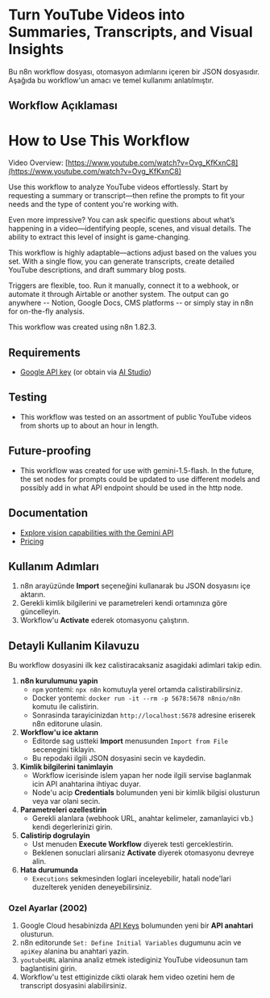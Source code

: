 # Turn YouTube Videos into Summaries, Transcripts, and Visual Insights

Bu n8n workflow dosyası, otomasyon adımlarını içeren bir JSON dosyasıdır.
Aşağıda bu workflow'un amacı ve temel kullanımı anlatılmıştır.

## Workflow Açıklaması
# How to Use This Workflow

Video Overview: [https://www.youtube.com/watch?v=Ovg_KfKxnC8](https://www.youtube.com/watch?v=Ovg_KfKxnC8)

Use this workflow to analyze YouTube videos effortlessly. Start by requesting a summary or transcript—then refine the prompts to fit your needs and the type of content you're working with.

Even more impressive? You can ask specific questions about what’s happening in a video—identifying people, scenes, and visual details. The ability to extract this level of insight is game-changing.

This workflow is highly adaptable—actions adjust based on the values you set. With a single flow, you can generate transcripts, create detailed YouTube descriptions, and draft summary blog posts.

Triggers are flexible, too. Run it manually, connect it to a webhook, or automate it through Airtable or another system. The output can go anywhere -- Notion, Google Docs, CMS platforms -- or simply stay in n8n for on-the-fly analysis.

This workflow was created using n8n 1.82.3.

## Requirements
* [Google API key](https://console.developers.google.com/) (or obtain via [AI Studio](https://aistudio.google.com/apikey))

## Testing
* This workflow was tested on an assortment of public YouTube videos from shorts up to about an hour in length.

## Future-proofing
* This workflow was created for use with gemini-1.5-flash. In the future, the set nodes for prompts could be updated to use different models and possibly add in what API endpoint should be used in the http node.

## Documentation
* [Explore vision capabilities with the Gemini API](https://ai.google.dev/gemini-api/docs/vision?lang=python)
* [Pricing](https://ai.google.dev/gemini-api/docs/pricing)

## Kullanım Adımları
1. n8n arayüzünde **Import** seçeneğini kullanarak bu JSON dosyasını içe aktarın.
2. Gerekli kimlik bilgilerini ve parametreleri kendi ortamınıza göre güncelleyin.
3. Workflow'u **Activate** ederek otomasyonu çalıştırın.
## Detayli Kullanim Kilavuzu

Bu workflow dosyasini ilk kez calistiracaksaniz asagidaki adimlari takip edin.

1. **n8n kurulumunu yapin**  
   - `npm` yontemi: `npx n8n` komutuyla yerel ortamda calistirabilirsiniz.  
   - Docker yontemi: `docker run -it --rm -p 5678:5678 n8nio/n8n` komutu ile calistirin.  
   - Sonrasinda tarayicinizdan `http://localhost:5678` adresine eriserek n8n editorune ulasin.
2. **Workflow'u ice aktarın**  
   - Editorde sag ustteki **Import** menusunden `Import from File` secenegini tiklayin.  
   - Bu repodaki ilgili JSON dosyasini secin ve kaydedin.
3. **Kimlik bilgilerini tanimlayin**  
   - Workflow icerisinde islem yapan her node ilgili servise baglanmak icin API anahtarina ihtiyac duyar.  
   - Node'u acip **Credentials** bolumunden yeni bir kimlik bilgisi olusturun veya var olani secin.
4. **Parametreleri ozellestirin**  
   - Gerekli alanlara (webhook URL, anahtar kelimeler, zamanlayici vb.) kendi degerlerinizi girin.
5. **Calistirip dogrulayin**  
   - Ust menuden **Execute Workflow** diyerek testi gerceklestirin.  
   - Beklenen sonuclari alirsaniz **Activate** diyerek otomasyonu devreye alin.
6. **Hata durumunda**  
   - `Executions` sekmesinden loglari inceleyebilir, hatali node'lari duzelterek yeniden deneyebilirsiniz.

### Ozel Ayarlar (2002)
1. Google Cloud hesabinizda [API Keys](https://console.cloud.google.com/apis/credentials) bolumunden yeni bir **API anahtari** olusturun.
2. n8n editorunde `Set: Define Initial Variables` dugumunu acin ve `apiKey` alanina bu anahtari yazin.
3. `youtubeURL` alanina analiz etmek istediginiz YouTube videosunun tam baglantisini girin.
4. Workflow'u test ettiginizde cikti olarak hem video ozetini hem de transcript dosyasini alabilirsiniz.
